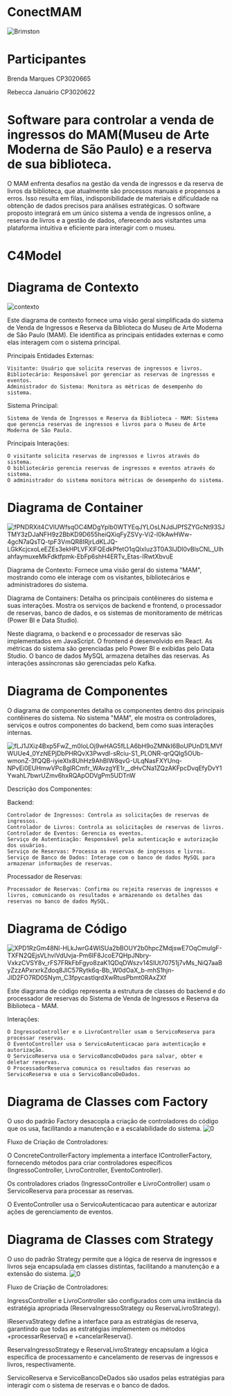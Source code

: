 # ConectMAM
![Brimston](https://github.com/rebeccajanuario/Biblioteca/assets/129446615/3187f19a-6598-4688-84d2-ae7aa7af4729)

# Participantes
Brenda Marques CP3020665

Rebecca Januário CP3020622

# Software para controlar a venda de ingressos do MAM(Museu de Arte Moderna de São Paulo) e a reserva de sua biblioteca.
O MAM enfrenta desafios na gestão da venda de ingressos e da reserva de livros da biblioteca, que atualmente são processos manuais e propensos a erros. Isso resulta em filas, indisponibilidade de materiais e dificuldade na obtenção de dados precisos para análises estratégicas. O software proposto integrará em um único sistema a venda de ingressos online, a reserva de livros e a gestão de dados, oferecendo aos visitantes uma plataforma intuitiva e eficiente para interagir com o museu.


# C4Model
# Diagrama de Contexto

![contexto](https://github.com/rebeccajanuario/Biblioteca/assets/65727310/1fc797aa-c85a-4832-b1e4-9529df248000)

Este diagrama de contexto fornece uma visão geral simplificada do sistema de Venda de Ingressos e Reserva da Biblioteca do Museu de Arte Moderna de São Paulo (MAM). Ele identifica as principais entidades externas e como elas interagem com o sistema principal.

Principais Entidades Externas:

    Visitante: Usuário que solicita reservas de ingressos e livros.
    Bibliotecário: Responsável por gerenciar as reservas de ingressos e eventos.
    Administrador do Sistema: Monitora as métricas de desempenho do sistema.

Sistema Principal:

    Sistema de Venda de Ingressos e Reserva da Biblioteca - MAM: Sistema que gerencia reservas de ingressos e livros para o Museu de Arte Moderna de São Paulo.

Principais Interações:

    O visitante solicita reservas de ingressos e livros através do sistema.
    O bibliotecário gerencia reservas de ingressos e eventos através do sistema.
    O administrador do sistema monitora métricas de desempenho do sistema.
# Diagrama de Container

![fPNDRXit4CVlUWfsqOC4MDgYpIb0WTYEqJYLOsLNJdiJPfSZYGcNt93SJTMY3zDJaNFH9z2BbKD9D655heiQXiqFyZSVy-Vi2-l0kAwHWw-4gcN7aQsTQ-tpF3VmQR8IRjrLdKLJQ-LGkKcjcxoLeEZEs3ekHPLVFXlFQEdkPfetO1qQlxIuz3T0A3IJDl0vBlsCNL_UlhahfaymuxeMkFdktfpmk-EbFp6shH4ERTv_Etas-IRwtXbvuE](https://github.com/rebeccajanuario/Biblioteca/assets/65727310/a3af71fc-7e75-4d89-a839-8bedfb72907b)

Diagrama de Contexto:
Fornece uma visão geral do sistema "MAM", mostrando como ele interage com os visitantes, bibliotecários e administradores do sistema.

Diagrama de Containers:
Detalha os principais contêineres do sistema e suas interações. Mostra os serviços de backend e frontend, o processador de reservas, banco de dados, e os sistemas de monitoramento de métricas (Power BI e Data Studio).

Neste diagrama, o backend e o processador de reservas são implementados em JavaScript. O frontend é desenvolvido em React. As métricas do sistema são gerenciadas pelo Power BI e exibidas pelo Data Studio. O banco de dados MySQL armazena detalhes das reservas. As interações assíncronas são gerenciadas pelo Kafka.



# Diagrama de Componentes
O diagrama de componentes detalha os componentes dentro dos principais contêineres do sistema. No sistema "MAM", ele mostra os controladores, serviços e outros componentes do backend, bem como suas interações internas.

![fLJ1JXiz4Bxp5FwZ_m0IoLOj9wHAG5fLLA6bH9oZMNkI6BoUPUnD1LMVfWUUe4_0YzNEPjDbPHRQvX3Pwvdl-sRciu-S1_PLONR-qrQQIg5OUb-wmonZ-3fQQB-iyieXIx8UhHz9AhBIW8qvG-ULqNasFXYUnq-NPvEi0EUHmwVPc8gIRCmfr_WAvzgYE1r__dHvCNa1ZQzAKFpcDvqEfyDvY1YwahL7bwrUZmv6hxRQApODVgPm5UDTnW](https://github.com/rebeccajanuario/Biblioteca/assets/65727310/75c98f5a-0b25-461b-8c26-8accefd655b2)

Descrição dos Componentes:

Backend:

    Controlador de Ingressos: Controla as solicitações de reservas de ingressos.
    Controlador de Livros: Controla as solicitações de reservas de livros.
    Controlador de Eventos: Gerencia os eventos.
    Serviço de Autenticação: Responsável pela autenticação e autorização dos usuários.
    Serviço de Reservas: Processa as reservas de ingressos e livros.
    Serviço de Banco de Dados: Interage com o banco de dados MySQL para armazenar informações de reservas.

Processador de Reservas:

    Processador de Reservas: Confirma ou rejeita reservas de ingressos e livros, comunicando os resultados e armazenando os detalhes das reservas no banco de dados MySQL.


# Diagrama de Código

![XPD1RzGm48Nl-HLkJwrG4WISUa2bBOUY2b0hpcZMdjswE7OqCmuIgF-TXFN2QEjsVLhvlVdUvja-Pm6IF8JcoE7QHpJNbry-VxkzCVSY8v_rFS7FRkFbFgyo8zaK1QDqDWszv14SlUt70751j7vMs_NiQ7aaByZzzAPxrxrkZdoq8JlC57Rytk6q-Bb_W0dOaX_b-mhS1hjn-JlD2FO7RD0SNym_C3fpycastlqrdXwRtusPbmt0RAxZXf](https://github.com/rebeccajanuario/Biblioteca/assets/65727310/96698338-6d8e-4761-a557-647aaee378af)



Este diagrama de código representa a estrutura de classes do backend e do processador de reservas do Sistema de Venda de Ingressos e Reserva da Biblioteca - MAM.

Interações:

    O IngressoController e o LivroController usam o ServicoReserva para processar reservas.
    O EventoController usa o ServicoAutenticacao para autenticação e autorização.
    O ServicoReserva usa o ServicoBancoDeDados para salvar, obter e deletar reservas.
    O ProcessadorReserva comunica os resultados das reservas ao ServicoReserva e usa o ServicoBancoDeDados.
    
# Diagrama de Classes com Factory
O uso do padrão Factory desacopla a criação de controladores do código que os usa, facilitando a manutenção e a escalabilidade do sistema.
![0](https://github.com/rebeccajanuario/Biblioteca/assets/129446615/7406447f-9c94-482a-840e-4d1c48a31492)

Fluxo de Criação de Controladores:

   O ConcreteControllerFactory implementa a interface IControllerFactory, fornecendo métodos para criar controladores específicos (IngressoController, LivroController, EventoController).

   Os controladores criados (IngressoController e LivroController) usam o ServicoReserva para processar as reservas.

   O EventoController usa o ServicoAutenticacao para autenticar e autorizar ações de gerenciamento de eventos.

# Diagrama de Classes com Strategy
O uso do padrão Strategy permite que a lógica de reserva de ingressos e livros seja encapsulada em classes distintas, facilitando a manutenção e a extensão do sistema.
![0](https://github.com/rebeccajanuario/Biblioteca/assets/129446615/fd828c75-c898-4d4f-b2dc-9fab08ac1ce9)

Fluxo de Criação de Controladores:

   IngressController e LivroController são configurados com uma instância da estratégia apropriada (ReservaIngressoStrategy ou ReservaLivroStrategy).

   IReservaStrategy define a interface para as estratégias de reserva, garantindo que todas as estratégias implementem os métodos +processarReserva() e +cancelarReserva().

   ReservaIngressoStrategy e ReservaLivroStrategy encapsulam a lógica específica de processamento e cancelamento de reservas de ingressos e livros, respectivamente.

   ServicoReserva e ServicoBancoDeDados são usados pelas estratégias para interagir com o sistema de reservas e o banco de dados.

 



